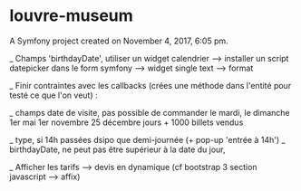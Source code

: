 louvre-museum
=============

A Symfony project created on November 4, 2017, 6:05 pm.

_ Champs 'birthdayDate', utiliser un widget calendrier --> installer un script datepicker dans le form symfony
--> widget single text --> format

_ Finir contraintes avec les callbacks (crées une méthode dans l'entité pour testé ce que l'on veut) :

  _ champs date de visite, pas possible de commander le mardi, le dimanche
                                                     1er mai
                                                     1er novembre
                                                     25 décembre
                                                     jours + 1000 billets vendus

  _ type, si 14h passées dsipo que demi-journée (+ pop-up 'entrée à 14h')
  _ birthdayDate, ne peut pas être supérieur à la date du jour,

_ Afficher les tarifs --> devis en dynamique (cf bootstrap 3 section javascript --> affix)

